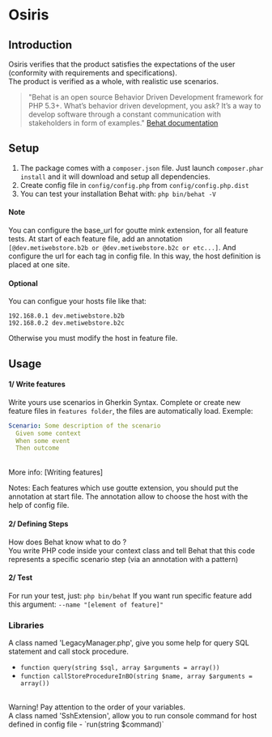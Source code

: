 # Osiris

## Introduction
Osiris verifies that the product satisfies the expectations of the user (conformity with requirements and specifications).
<br />
The product is verified as a whole, with realistic use scenarios.
> "Behat is an open source Behavior Driven Development framework for PHP 5.3+. 
What’s behavior driven development, you ask? 
It’s a way to develop software through a constant communication with stakeholders in form of examples."
[Behat documentation]

## Setup
1. The package comes with a `composer.json` file. Just launch `composer.phar install` and it will download and setup all dependencies.
2. Create config file in `config/config.php` from `config/config.php.dist`
3. You can test your installation Behat with: `php bin/behat -V`

#### Note
You can configure the base_url for goutte mink extension, for all feature tests.
At start of each feature file, add an annotation `[@dev.metiwebstore.b2b or @dev.metiwebstore.b2c or etc...]`.
And configure the url for each tag in config file.
In this way, the host definition is placed at one site.

#### Optional
You can configue your hosts file like that:
```
192.168.0.1	dev.metiwebstore.b2b
192.168.0.2	dev.metiwebstore.b2c
```
Otherwise you must modify the host in feature file.

## Usage

#### 1/ Write features
Write yours use scenarios in Gherkin Syntax.
Complete or create new feature files in `features folder`, the files are automatically load.
Exemple:
```YAML
Scenario: Some description of the scenario
  Given some context
  When some event
  Then outcome
```
<br />
More info: [Writing features]

Notes: Each features which use goutte extension, you should put the annotation at start file. The annotation allow to choose the host with the help of config file.


#### 2/ Defining Steps
How does Behat know what to do ?
<br />
You write PHP code inside your context class and tell Behat that this code represents a specific scenario step (via an annotation with a pattern)

#### 2/ Test
For run your test, just:
    `php bin/behat`
If you want run specific feature add this argument: `--name "[element of feature]"`
### Libraries
A class named 'LegacyManager.php', give you some help for query SQL statement and call stock procedure.
 - `function query(string $sql, array $arguments = array())`
 - `function callStoreProcedureInBO(string $name, array $arguments = array())`
<br />
Warning! Pay attention to the order of your variables.
<br />
A class named 'SshExtension', allow you to run console command for host defined in config file
 - `run(string $command)`


[Behat documentation]: <http://docs.behat.org/en/latest/>
[Writing features]: <http://behat.org/en/latest/user_guide/gherkin.html>